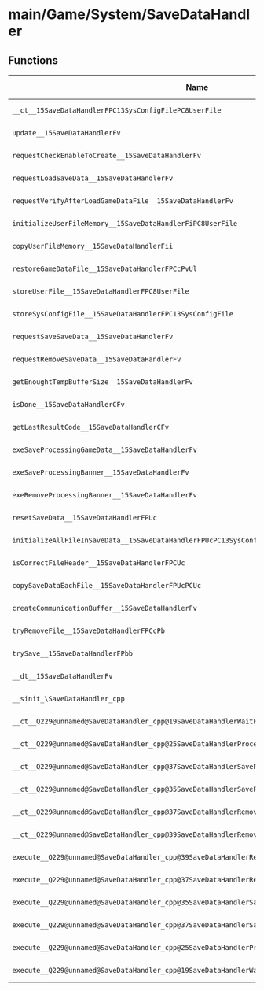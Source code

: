 # main/Game/System/SaveDataHandler

## Functions

| Name | Address | Match % |
|------|---------|---------|
| `__ct__15SaveDataHandlerFPC13SysConfigFilePC8UserFile` | `0x803B7C68` | :x: (0.0%) |
| `update__15SaveDataHandlerFv` | `0x803B7D34` | :x: (0.0%) |
| `requestCheckEnableToCreate__15SaveDataHandlerFv` | `0x803B7D68` | :x: (0.0%) |
| `requestLoadSaveData__15SaveDataHandlerFv` | `0x803B7DB4` | :x: (0.0%) |
| `requestVerifyAfterLoadGameDataFile__15SaveDataHandlerFv` | `0x803B7E18` | :x: (0.0%) |
| `initializeUserFileMemory__15SaveDataHandlerFiPC8UserFile` | `0x803B7EB4` | :x: (0.0%) |
| `copyUserFileMemory__15SaveDataHandlerFii` | `0x803B7F7C` | :x: (0.0%) |
| `restoreGameDataFile__15SaveDataHandlerFPCcPvUl` | `0x803B804C` | :x: (0.0%) |
| `storeUserFile__15SaveDataHandlerFPC8UserFile` | `0x803B80AC` | :x: (0.0%) |
| `storeSysConfigFile__15SaveDataHandlerFPC13SysConfigFile` | `0x803B8130` | :x: (0.0%) |
| `requestSaveSaveData__15SaveDataHandlerFv` | `0x803B8188` | :x: (0.0%) |
| `requestRemoveSaveData__15SaveDataHandlerFv` | `0x803B8298` | :x: (0.0%) |
| `getEnoughtTempBufferSize__15SaveDataHandlerFv` | `0x803B82A0` | :x: (0.0%) |
| `isDone__15SaveDataHandlerCFv` | `0x803B82A8` | :x: (0.0%) |
| `getLastResultCode__15SaveDataHandlerCFv` | `0x803B82F4` | :x: (0.0%) |
| `exeSaveProcessingGameData__15SaveDataHandlerFv` | `0x803B8300` | :x: (0.0%) |
| `exeSaveProcessingBanner__15SaveDataHandlerFv` | `0x803B8378` | :x: (0.0%) |
| `exeRemoveProcessingBanner__15SaveDataHandlerFv` | `0x803B8410` | :x: (0.0%) |
| `resetSaveData__15SaveDataHandlerFPUc` | `0x803B8480` | :x: (0.0%) |
| `initializeAllFileInSaveData__15SaveDataHandlerFPUcPC13SysConfigFilePC8UserFile` | `0x803B85EC` | :x: (0.0%) |
| `isCorrectFileHeader__15SaveDataHandlerFPCUc` | `0x803B86BC` | :x: (0.0%) |
| `copySaveDataEachFile__15SaveDataHandlerFPUcPCUc` | `0x803B8728` | :x: (0.0%) |
| `createCommunicationBuffer__15SaveDataHandlerFv` | `0x803B87FC` | :x: (0.0%) |
| `tryRemoveFile__15SaveDataHandlerFPCcPb` | `0x803B8854` | :x: (0.0%) |
| `trySave__15SaveDataHandlerFPbb` | `0x803B890C` | :x: (0.0%) |
| `__dt__15SaveDataHandlerFv` | `0x803B897C` | :x: (0.0%) |
| `__sinit_\SaveDataHandler_cpp` | `0x803B89D4` | :x: (0.0%) |
| `__ct__Q229@unnamed@SaveDataHandler_cpp@19SaveDataHandlerWaitFv` | `0x803B8A20` | :x: (0.0%) |
| `__ct__Q229@unnamed@SaveDataHandler_cpp@25SaveDataHandlerProcessingFv` | `0x803B8A30` | :x: (0.0%) |
| `__ct__Q229@unnamed@SaveDataHandler_cpp@37SaveDataHandlerSaveProcessingGameDataFv` | `0x803B8A40` | :x: (0.0%) |
| `__ct__Q229@unnamed@SaveDataHandler_cpp@35SaveDataHandlerSaveProcessingBannerFv` | `0x803B8A50` | :x: (0.0%) |
| `__ct__Q229@unnamed@SaveDataHandler_cpp@37SaveDataHandlerRemoveProcessingBannerFv` | `0x803B8A60` | :x: (0.0%) |
| `__ct__Q229@unnamed@SaveDataHandler_cpp@39SaveDataHandlerRemoveProcessingGameDataFv` | `0x803B8A70` | :x: (0.0%) |
| `execute__Q229@unnamed@SaveDataHandler_cpp@39SaveDataHandlerRemoveProcessingGameDataCFP5Spine` | `0x803B8A80` | :x: (0.0%) |
| `execute__Q229@unnamed@SaveDataHandler_cpp@37SaveDataHandlerRemoveProcessingBannerCFP5Spine` | `0x803B8AD8` | :x: (0.0%) |
| `execute__Q229@unnamed@SaveDataHandler_cpp@35SaveDataHandlerSaveProcessingBannerCFP5Spine` | `0x803B8AE0` | :x: (0.0%) |
| `execute__Q229@unnamed@SaveDataHandler_cpp@37SaveDataHandlerSaveProcessingGameDataCFP5Spine` | `0x803B8AE8` | :x: (0.0%) |
| `execute__Q229@unnamed@SaveDataHandler_cpp@25SaveDataHandlerProcessingCFP5Spine` | `0x803B8AF0` | :x: (0.0%) |
| `execute__Q229@unnamed@SaveDataHandler_cpp@19SaveDataHandlerWaitCFP5Spine` | `0x803B8B34` | :x: (0.0%) |